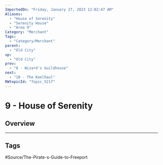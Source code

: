 ```yaml
---
ImportedOn: "Friday, January 27, 2023 12:02:47 AM"
Aliases:
  - "House of Serenity"
  - "Serenity House"
  - "Area 9"
Category: "Merchant"
Tags:
  - "Category/Merchant"
parent:
  - "Old City"
up:
  - "Old City"
prev:
  - "8 - Wizard's Guildhouse"
next:
  - "10 - The Keelhaul"
RWtopicId: "Topic_5217"
---
```

# 9 - House of Serenity
## Overview

---
## Tags
#Source/The-Pirate-s-Guide-to-Freeport

